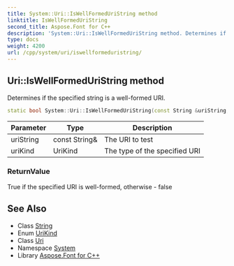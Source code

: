 ```yaml
---
title: System::Uri::IsWellFormedUriString method
linktitle: IsWellFormedUriString
second_title: Aspose.Font for C++
description: 'System::Uri::IsWellFormedUriString method. Determines if the specified string is a well-formed URI in C++.'
type: docs
weight: 4200
url: /cpp/system/uri/iswellformeduristring/
---
```

## Uri::IsWellFormedUriString method


Determines if the specified string is a well-formed URI.

```cpp
static bool System::Uri::IsWellFormedUriString(const String &uriString, UriKind uriKind)
```


| Parameter | Type | Description |
| --- | --- | --- |
| uriString | const String\& | The URI to test |
| uriKind | UriKind | The type of the specified URI |

### ReturnValue

True if the specified URI is well-formed, otherwise - false

## See Also

* Class [String](../../string/)
* Enum [UriKind](../../urikind/)
* Class [Uri](../)
* Namespace [System](../../)
* Library [Aspose.Font for C++](../../../)
